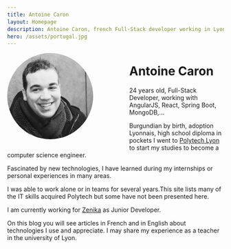 ```yaml
---
title: Antoine Caron
layout: Homepage
description: Antoine Caron, french Full-Stack developer working in Lyon
hero: /assets/portugal.jpg
---
```


<img style="height: 200px;border-radius: 50%;float: left;margin-right: 6em;margin-bottom: 1em;" src="/assets/profil.jpg" alt="Antoine Caron"/>

# Antoine Caron
24 years old, Full-Stack Developer, working with AngularJS, React, Spring Boot,
MongoDB,...

Burgundian by birth, adoption Lyonnais, high school diploma in pockets
I went to [Polytech Lyon](http://polytech.univ-lyon1.fr/) to start my studies to become a computer
science engineer.

Fascinated by new technologies, I have learned during my internships or
personal experiences in many areas.

I was able to work alone or in teams for several years.This site lists
many of the IT skills acquired Polytech but some have not been presented
here.

I am currently working for [Zenika](http://zenika.com/) as Junior Developer.

On this blog you will see articles in French and in English about technologies I use and appreciate.
I may share my experience as a teacher in the university of Lyon.